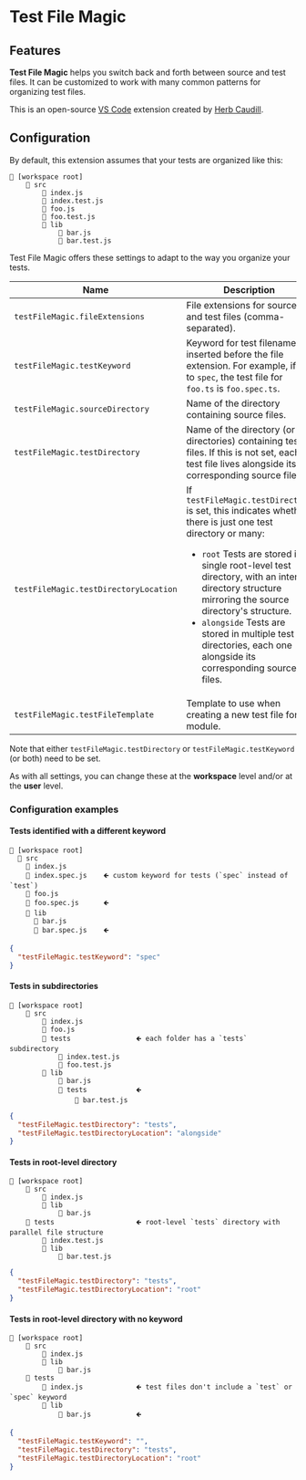 # Test File Magic

## Features

**Test File Magic** helps you switch back and forth between source and test files. It can be customized to work with many common patterns for organizing test files.

This is an open-source [VS Code](microsoft/vscode) extension created by [Herb Caudill](/herbcaudill).

## Configuration

By default, this extension assumes that your tests are organized like this:

```
📁 [workspace root]
    📁 src
        📄 index.js
        📄 index.test.js
        📄 foo.js
        📄 foo.test.js
        📁 lib
            📄 bar.js
            📄 bar.test.js
```

Test File Magic offers these settings to adapt to the way you organize your tests.

| Name | Description | Default |
| --- | --- | --- |
| `testFileMagic.fileExtensions` | File extensions for source and test files (comma-separated). | `ts, js, tsx, jsx` |
| `testFileMagic.testKeyword` | Keyword for test filenames, inserted before the file extension. For example, if set to `spec`, the test file for `foo.ts` is `foo.spec.ts`. | `test` |
| `testFileMagic.sourceDirectory` | Name of the directory containing source files. | `src` |
| `testFileMagic.testDirectory` | Name of the directory (or directories) containing test files. If this is not set, each test file lives alongside its corresponding source file. | (not&nbsp;set) |
| `testFileMagic.testDirectoryLocation` | If `testFileMagic.testDirectory` is set, this indicates whether there is just one test directory or many:<ul><li>`root` Tests are stored in a single root-level test directory, with an internal directory structure mirroring the source directory's structure.</li><li>`alongside` Tests are stored in multiple test directories, each one alongside its corresponding source files.</li></ul> | `root` |
| `testFileMagic.testFileTemplate` | Template to use when creating a new test file for a module. |  |

Note that either `testFileMagic.testDirectory` or `testFileMagic.testKeyword` (or both) need to be set.

As with all settings, you can change these at the **workspace** level and/or at the **user** level.

### Configuration examples

#### Tests identified with a different keyword

```
📁 [workspace root]
  📁 src
    📄 index.js
    📄 index.spec.js    🡸 custom keyword for tests (`spec` instead of `test`)
    📄 foo.js
    📄 foo.spec.js      🡸
    📁 lib
      📄 bar.js
      📄 bar.spec.js    🡸
```

```json
{
  "testFileMagic.testKeyword": "spec"
}
```

#### Tests in subdirectories

```
📁 [workspace root]
    📁 src
        📄 index.js
        📄 foo.js
        📁 tests                🡸 each folder has a `tests` subdirectory
            📄 index.test.js
            📄 foo.test.js
        📁 lib
            📄 bar.js
            📁 tests            🡸
                📄 bar.test.js
```

```json
{
  "testFileMagic.testDirectory": "tests",
  "testFileMagic.testDirectoryLocation": "alongside"
}
```

#### Tests in root-level directory

```
📁 [workspace root]
    📁 src
        📄 index.js
        📁 lib
            📄 bar.js
    📁 tests                    🡸 root-level `tests` directory with parallel file structure
        📄 index.test.js
        📁 lib
            📄 bar.test.js
```

```json
{
  "testFileMagic.testDirectory": "tests",
  "testFileMagic.testDirectoryLocation": "root"
}
```

#### Tests in root-level directory with no keyword

```
📁 [workspace root]
    📁 src
        📄 index.js
        📁 lib
            📄 bar.js
    📁 tests
        📄 index.js             🡸 test files don't include a `test` or `spec` keyword
        📁 lib
            📄 bar.js           🡸
```

```json
{
  "testFileMagic.testKeyword": "",
  "testFileMagic.testDirectory": "tests",
  "testFileMagic.testDirectoryLocation": "root"
}
```
